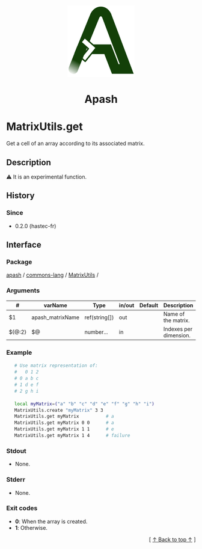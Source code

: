
<div align='center' id='apash-top'>
  <a href='https://github.com/hastec-fr/apash'>
    <img alt='apash-logo' src='../../../../../../assets/apash-logo.svg'/>
  </a>

  # Apash
</div>


# MatrixUtils.get
Get a cell of an array according to its associated matrix.
## Description
   ⚠️ It is an experimental function.

## History
### Since
  * 0.2.0 (hastec-fr)

## Interface
### Package
<!-- apash.packageBegin -->
[apash](../../../apash.md) / [commons-lang](../../commons-lang.md) / [MatrixUtils](../MatrixUtils.md) / 
<!-- apash.packageEnd -->

### Arguments
 | #      | varName          | Type          | in/out   | Default         | Description                          |
 |--------|------------------|---------------|----------|-----------------|--------------------------------------|
 | $1     | apash_matrixName | ref(string[]) | out      |                 | Name of the matrix.                  |
 | ${@:2} | $@               | number...     | in       |                 | Indexes per dimension.               |

### Example
 ```bash
    # Use matrix representation of:
    #   0 1 2
    # 0 a b c
    # 1 d e f
    # 2 g h i

    local myMatrix=("a" "b" "c" "d" "e" "f" "g" "h" "i")
    MatrixUtils.create "myMatrix" 3 3
    MatrixUtils.get myMatrix          # a
    MatrixUtils.get myMatrix 0 0      # a   
    MatrixUtils.get myMatrix 1 1      # e
    MatrixUtils.get myMatrix 1 4      # failure
 ```

### Stdout
  * None.
### Stderr
  * None.

### Exit codes
  * **0**: When the array is created.
  * **1**: Otherwise.

  <div align='right'>[ <a href='#apash-top'>↑ Back to top ↑</a> ]</div>

